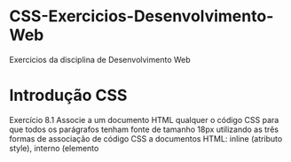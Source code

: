 # CSS-Exercicios-Desenvolvimento-Web
Exercicios da disciplina de Desenvolvimento Web

# Introdução CSS
Exercício 8.1 Associe a um documento HTML qualquer o código CSS para que todos os parágrafos tenham fonte de tamanho 18px utilizando as três formas de associação de código CSS a
documentos HTML: inline (atributo style), interno (elemento <style>) e externo (arquivo CSS).

Exercício 8.2 Crie um seletor CSS para o elemento HTML <h1> utilizando o seletor de tipo de elemento

Exercício 8.3 Crie um seletor CSS para o elemento HTML com o ID titulo utilizando o seletor por ID.

Exercício 8.4 Crie um seletor CSS para todos os elementos HTML da classe destaque utilizando o seletor por classe.

Exercício 8.5 Crie um seletor CSS para os elementos HTML do tipo <p> dentro de um elemento da classe container utilizando o seletor de descendência.

# Cores, Planos de Fundo, Bordas e Imagens
Exercício 9.1 Crie uma classe CSS que defina a cor vermelha (red) para o fundo de um elemento usando a propriedade background-color.

Exercício 9.2 Crie um seletor CSS que defina nominalmente a cor azul (blue) para o texto de todos
os elementos <a> que estejam dentro de um parágrafo.

Exercício 9.3 Crie uma classe CSS que defina uma cor RGB para o fundo de um elemento. A cor
deve ser um tom de verde com os valores RGB de 50, 205 e 50.

Exercício 9.4 Crie um seletor CSS que defina uma cor RGBA para o texto de um elemento <ul>. A
cor deve ser um tom de cinza com os valores RGB de 128, 128, 128 e uma transparência de 50%.

Exercício 9.7 Crie uma classe CSS que defina uma cor nomeada (green) para o texto de um
elemento usando a propriedade color.

# Fontes, Textos, Links e Listas
Exercício 10.1 Crie um seletor CSS para modificar a cor do texto de todos os parágrafos de uma
página HTML. Escolha a cor desejada em formato hexadecimal.

Exercício 10.2 Considere um texto de um site que utiliza a fonte “Arial”, mas você deseja aplicar
a fonte “Roboto” como uma alternativa. Crie um seletor CSS que defina “Roboto” como a fonte
principal e “Arial” como a segunda opção caso “Roboto” não esteja disponível.

Exercício 10.3 Imagine que você queira alterar o tamanho da fonte de todos os títulos de nível 3 de
uma página HTML para 2rem. Escreva um seletor CSS para realizar essa tarefa.

Exercício 10.4 Suponha que em um site você queira enfatizar determinadas palavras ou frases
aplicando um estilo de fonte em negrito. Crie um seletor CSS que aplique o estilo desejado a um
elemento <span> da classe destaque.

Exercício 10.5 Em um site, você deseja aplicar um estilo de fonte em itálico para citações textuais
contidas em elementos <blockquote>. Crie um seletor CSS que atinja esse objetivo

# Pseudo-Seletores CSS
Exercício 11.1 Utilize o pseudoseletor ::before para adicionar um asterisco (*) antes dos títulos
de nível 1.

Exercício 11.3 Utilize o pseudoseletor ::first-letter para aumentar a fonte da primeira letra
dos parágrafos.

Exercício 11.4 Aplique o pseudoseletor ::first-line para alterar a cor da primeira linha de todos
os parágrafos.

Exercício 11.5 Use o pseudoseletor ::marker para alterar a cor dos marcadores dos itens de lista
para verde. 

Exercício 11.7 Utilize o pseudoseletor :first-of-type para alterar a cor do texto do primeiro
elemento de título h2 em uma página.

# Exibicao e Posicionamento de Elementos
Exercício 12.1 Crie um seletor CSS que aplique a propriedade display com valor inline nos
elementos <h1> para exibi-los na mesma linha. 

Exercício 12.2 Crie um seletor CSS que utilize a propriedade display com valor block nos elementos <span> para exibi-los como blocos independentes. 

Exercício 12.4 Crie um seletor CSS que utilize a propriedade display com valor none nos elementos
com a classe "ocultar"para remover <div> da exibição.

Exercício 12.5 Crie um seletor CSS que aplique a propriedade visibility com valor hidden nos
elementos com a classe "invisível"para esconder <p>. 

Exercício 12.6 Crie um seletor CSS que utilize a propriedade visibility com valor visible nos
elementos com a classe "visível"para garantir a exibição de <p>.

# Leiautes de Página com Flexbox

Exercício 13.1 Crie um contêiner flexbox simples usando a propriedade display.

Exercício 13.2 Adicione três itens flexbox dentro de um contêiner flexbox e defina a propriedade
flex-grow para 1 em cada item, garantindo que todos os itens ocupem igualmente o espaço
disponível. 

Exercício 13.3 Dentro de um contêiner flexbox, coloque cinco itens flexbox. Faça com que o terceiro
item cresça duas vezes mais que os outros itens, usando a propriedade flex-grow

Exercício 13.4 Utilize a propriedade justify-content em um contêiner flexbox para alinhar seus
itens flexbox à direita. 

Exercício 13.6 Crie um contêiner flexbox com três itens flexbox e organize-os em colunas, usando
a propriedade flex-direction.
